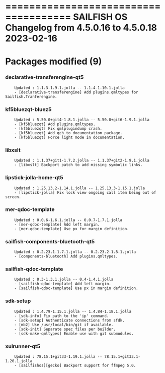 =====================================
SAILFISH OS
Changelog from 4.5.0.16 to 4.5.0.18
2023-02-16
=====================================

# Packages modified (9)

### declarative-transferengine-qt5
        Updated : 1.1.3-1.9.1.jolla -- 1.1.4-1.10.1.jolla
        - [declarative-transferengine] Add plugins.qmltypes for Sailfish.Tranferengine.
### kf5bluezqt-bluez5
        Updated : 5.50.0+git4-1.8.1.jolla -- 5.50.0+git6-1.9.1.jolla
        - [kf5bluezqt] Add plugins.qmltypes.
        - [kf5bluezqt] Fix qmlplugindump crash.
        - [kf5bluezqt] Add qch to documentation package.
        - [kf5bluezqt] Force light mode in documentation.
### libxslt
        Updated : 1.1.37+git1-1.7.2.jolla -- 1.1.37+git2-1.9.1.jolla
        - [libxslt] Backport patch to add missing symbolic links.
### lipstick-jolla-home-qt5
        Updated : 1.25.13.2-1.14.1.jolla -- 1.25.13.3-1.15.1.jolla
        - [lipstick-jolla] Fix lock view ongoing call item being out of screen.
### mer-qdoc-template
        Updated : 0.0.6-1.6.1.jolla -- 0.0.7-1.7.1.jolla
        - [mer-qdoc-template] Add left margin.
        - [mer-qdoc-template] Use px for margin definition.
### sailfish-components-bluetooth-qt5
        Updated : 0.2.23.1-1.7.1.jolla -- 0.2.23.2-1.8.1.jolla
        - [components-bluetooth] Add plugins.qmltypes.
### sailfish-qdoc-template
        Updated : 0.3-1.3.1.jolla -- 0.4-1.4.1.jolla
        - [sailfish-qdoc-template] Add left margin.
        - [sailfish-qdoc-template] Use px in margin definition.
### sdk-setup
        Updated : 1.4.79-1.15.1.jolla -- 1.4.84-1.18.1.jolla
        - [sdk-info] Fix path to the 'ip' command.
        - [sdk-setup] Authenticate connections from sfdk.
        - [mb2] Use /usr/local/bin/git if available.
        - [sdk-init] Separate spec files per builder.
        - [sdk-make-qmltypes] Enable use with git submodules.
### xulrunner-qt5
        Updated : 78.15.1+git33-1.19.1.jolla -- 78.15.1+git33.1-1.20.1.jolla
        - [sailfishos][gecko] Backport support for ffmpeg 5.0.
